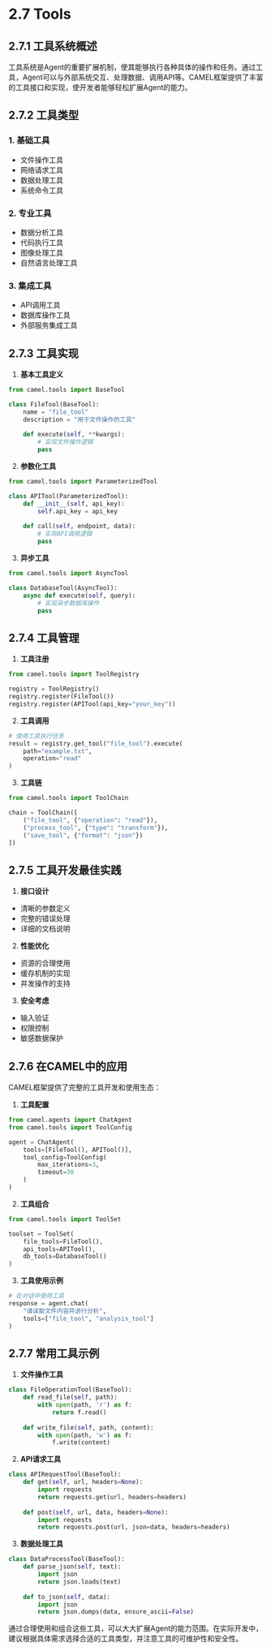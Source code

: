 # 2.7 Tools

## 2.7.1 工具系统概述

工具系统是Agent的重要扩展机制，使其能够执行各种具体的操作和任务。通过工具，Agent可以与外部系统交互、处理数据、调用API等。CAMEL框架提供了丰富的工具接口和实现，使开发者能够轻松扩展Agent的能力。

## 2.7.2 工具类型

### 1. 基础工具
- 文件操作工具
- 网络请求工具
- 数据处理工具
- 系统命令工具

### 2. 专业工具
- 数据分析工具
- 代码执行工具
- 图像处理工具
- 自然语言处理工具

### 3. 集成工具
- API调用工具
- 数据库操作工具
- 外部服务集成工具

## 2.7.3 工具实现

1. **基本工具定义**
```python
from camel.tools import BaseTool

class FileTool(BaseTool):
    name = "file_tool"
    description = "用于文件操作的工具"
    
    def execute(self, **kwargs):
        # 实现文件操作逻辑
        pass
```

2. **参数化工具**
```python
from camel.tools import ParameterizedTool

class APITool(ParameterizedTool):
    def __init__(self, api_key):
        self.api_key = api_key
        
    def call(self, endpoint, data):
        # 实现API调用逻辑
        pass
```

3. **异步工具**
```python
from camel.tools import AsyncTool

class DatabaseTool(AsyncTool):
    async def execute(self, query):
        # 实现异步数据库操作
        pass
```

## 2.7.4 工具管理

1. **工具注册**
```python
from camel.tools import ToolRegistry

registry = ToolRegistry()
registry.register(FileTool())
registry.register(APITool(api_key="your_key"))
```

2. **工具调用**
```python
# 使用工具执行任务
result = registry.get_tool("file_tool").execute(
    path="example.txt",
    operation="read"
)
```

3. **工具链**
```python
from camel.tools import ToolChain

chain = ToolChain([
    ("file_tool", {"operation": "read"}),
    ("process_tool", {"type": "transform"}),
    ("save_tool", {"format": "json"})
])
```

## 2.7.5 工具开发最佳实践

1. **接口设计**
- 清晰的参数定义
- 完整的错误处理
- 详细的文档说明

2. **性能优化**
- 资源的合理使用
- 缓存机制的实现
- 并发操作的支持

3. **安全考虑**
- 输入验证
- 权限控制
- 敏感数据保护

## 2.7.6 在CAMEL中的应用

CAMEL框架提供了完整的工具开发和使用生态：

1. **工具配置**
```python
from camel.agents import ChatAgent
from camel.tools import ToolConfig

agent = ChatAgent(
    tools=[FileTool(), APITool()],
    tool_config=ToolConfig(
        max_iterations=3,
        timeout=30
    )
)
```

2. **工具组合**
```python
from camel.tools import ToolSet

toolset = ToolSet(
    file_tools=FileTool(),
    api_tools=APITool(),
    db_tools=DatabaseTool()
)
```

3. **工具使用示例**
```python
# 在对话中使用工具
response = agent.chat(
    "请读取文件内容并进行分析",
    tools=["file_tool", "analysis_tool"]
)
```

## 2.7.7 常用工具示例

1. **文件操作工具**
```python
class FileOperationTool(BaseTool):
    def read_file(self, path):
        with open(path, 'r') as f:
            return f.read()
            
    def write_file(self, path, content):
        with open(path, 'w') as f:
            f.write(content)
```

2. **API请求工具**
```python
class APIRequestTool(BaseTool):
    def get(self, url, headers=None):
        import requests
        return requests.get(url, headers=headers)
        
    def post(self, url, data, headers=None):
        import requests
        return requests.post(url, json=data, headers=headers)
```

3. **数据处理工具**
```python
class DataProcessTool(BaseTool):
    def parse_json(self, text):
        import json
        return json.loads(text)
        
    def to_json(self, data):
        import json
        return json.dumps(data, ensure_ascii=False)
```

通过合理使用和组合这些工具，可以大大扩展Agent的能力范围。在实际开发中，建议根据具体需求选择合适的工具类型，并注意工具的可维护性和安全性。 